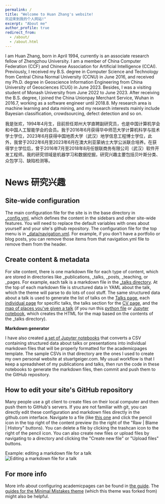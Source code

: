 ```yaml
---
permalink: /
title: "Welcome to Huan Zhang's website!  
欢迎来到我的个人网站!"
excerpt: "About me"
author_profile: true
redirect_from: 
  - /about/
  - /about.html
---
```


I am Huan Zhang, born in April 1994, currently is an associate research fellow of Zhengzhou University. I am a member of China Computer Federation (CCF) and Chinese Association for Artificial Intelligence (CCAI). Previously, I received my B.S. degree in Computer Science and Technology from Central China Normal University (CCNU) in June 2016, and received my Ph.D. degree in Geoscience Information Engineering from China University of Geosciences (CUG) in June 2023. Besides, I was a visiting student of Monash University from June 2022 to June 2023. After receiving the B.S. degree, I joined the China Unionpay Merchant Service, Wuhan in 2016.7, working as a software engineer until 2018.8. My research area is machine learning and data mining, and my research interests mainly include Bayesian classification, crowdsourcing, defect detection and so on.

我是张欢，1994年4月生，目前担任郑州大学直聘副研究员，也是中国计算机学会和中国人工智能学会的会员。我于2016年6月获得华中师范大学计算机科学与技术学士学位，2023年6月获得中国地质大学（武汉）地学信息工程博士学位，此外，我曾于2022年6月至2023年6月在澳大利亚蒙纳士大学公派联合培养。在获得学士学位后，曾于2016年7月至2018年8月任银联商务有限公司（武汉）软件开发工程师。我的研究领域是机器学习和数据挖掘，研究兴趣主要包括贝叶斯分类、众包学习、缺陷检测等。

News 研究兴趣
======

Site-wide configuration
------
The main configuration file for the site is in the base directory in [_config.yml](https://github.com/academicpages/academicpages.github.io/blob/master/_config.yml), which defines the content in the sidebars and other site-wide features. You will need to replace the default variables with ones about yourself and your site's github repository. The configuration file for the top menu is in [_data/navigation.yml](https://github.com/academicpages/academicpages.github.io/blob/master/_data/navigation.yml). For example, if you don't have a portfolio or blog posts, you can remove those items from that navigation.yml file to remove them from the header. 

Create content & metadata
------
For site content, there is one markdown file for each type of content, which are stored in directories like _publications, _talks, _posts, _teaching, or _pages. For example, each talk is a markdown file in the [_talks directory](https://github.com/academicpages/academicpages.github.io/tree/master/_talks). At the top of each markdown file is structured data in YAML about the talk, which the theme will parse to do lots of cool stuff. The same structured data about a talk is used to generate the list of talks on the [Talks page](https://academicpages.github.io/talks), each [individual page](https://academicpages.github.io/talks/2012-03-01-talk-1) for specific talks, the talks section for the [CV page](https://academicpages.github.io/cv), and the [map of places you've given a talk](https://academicpages.github.io/talkmap.html) (if you run this [python file](https://github.com/academicpages/academicpages.github.io/blob/master/talkmap.py) or [Jupyter notebook](https://github.com/academicpages/academicpages.github.io/blob/master/talkmap.ipynb), which creates the HTML for the map based on the contents of the _talks directory).

**Markdown generator**

I have also created [a set of Jupyter notebooks](https://github.com/academicpages/academicpages.github.io/tree/master/markdown_generator
) that converts a CSV containing structured data about talks or presentations into individual markdown files that will be properly formatted for the academicpages template. The sample CSVs in that directory are the ones I used to create my own personal website at stuartgeiger.com. My usual workflow is that I keep a spreadsheet of my publications and talks, then run the code in these notebooks to generate the markdown files, then commit and push them to the GitHub repository.

How to edit your site's GitHub repository
------
Many people use a git client to create files on their local computer and then push them to GitHub's servers. If you are not familiar with git, you can directly edit these configuration and markdown files directly in the github.com interface. Navigate to a file (like [this one](https://github.com/academicpages/academicpages.github.io/blob/master/_talks/2012-03-01-talk-1.md) and click the pencil icon in the top right of the content preview (to the right of the "Raw | Blame | History" buttons). You can delete a file by clicking the trashcan icon to the right of the pencil icon. You can also create new files or upload files by navigating to a directory and clicking the "Create new file" or "Upload files" buttons. 

Example: editing a markdown file for a talk
![Editing a markdown file for a talk](/images/editing-talk.png)

For more info
------
More info about configuring academicpages can be found in [the guide](https://academicpages.github.io/markdown/). The [guides for the Minimal Mistakes theme](https://mmistakes.github.io/minimal-mistakes/docs/configuration/) (which this theme was forked from) might also be helpful.
